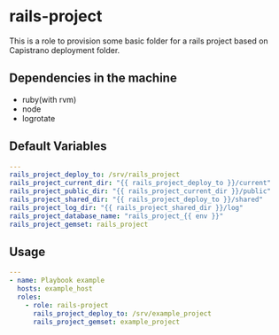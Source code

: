 # rails-project

This is a role to provision some basic folder for a rails project based on
Capistrano deployment folder.

## Dependencies in the machine

 - ruby(with rvm)
 - node
 - logrotate


## Default Variables

```yml
---
rails_project_deploy_to: /srv/rails_project
rails_project_current_dir: "{{ rails_project_deploy_to }}/current"
rails_project_public_dir: "{{ rails_project_current_dir }}/public"
rails_project_shared_dir: "{{ rails_project_deploy_to }}/shared"
rails_project_log_dir: "{{ rails_project_shared_dir }}/log"
rails_project_database_name: "rails_project_{{ env }}"
rails_project_gemset: rails_project
```

## Usage

```yml
---
- name: Playbook example
  hosts: example_host
  roles:
    - role: rails-project
      rails_project_deploy_to: /srv/example_project
      rails_project_gemset: example_project
```

